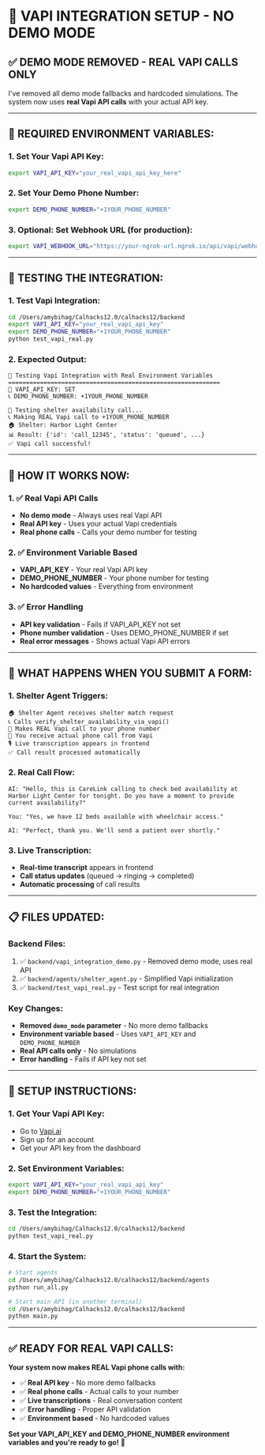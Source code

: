 # 🎯 **VAPI INTEGRATION SETUP - NO DEMO MODE**

## ✅ **DEMO MODE REMOVED - REAL VAPI CALLS ONLY**

I've removed all demo mode fallbacks and hardcoded simulations. The system now uses **real Vapi API calls** with your actual API key.

---

## 🔧 **REQUIRED ENVIRONMENT VARIABLES:**

### **1. Set Your Vapi API Key:**
```bash
export VAPI_API_KEY="your_real_vapi_api_key_here"
```

### **2. Set Your Demo Phone Number:**
```bash
export DEMO_PHONE_NUMBER="+1YOUR_PHONE_NUMBER"
```

### **3. Optional: Set Webhook URL (for production):**
```bash
export VAPI_WEBHOOK_URL="https://your-ngrok-url.ngrok.io/api/vapi/webhook"
```

---

## 🧪 **TESTING THE INTEGRATION:**

### **1. Test Vapi Integration:**
```bash
cd /Users/amybihag/Calhacks12.0/calhacks12/backend
export VAPI_API_KEY="your_real_vapi_api_key"
export DEMO_PHONE_NUMBER="+1YOUR_PHONE_NUMBER"
python test_vapi_real.py
```

### **2. Expected Output:**
```
🧪 Testing Vapi Integration with Real Environment Variables
============================================================
🔑 VAPI_API_KEY: SET
📞 DEMO_PHONE_NUMBER: +1YOUR_PHONE_NUMBER

🎯 Testing shelter availability call...
📞 Making REAL Vapi call to +1YOUR_PHONE_NUMBER
🏠 Shelter: Harbor Light Center
📊 Result: {'id': 'call_12345', 'status': 'queued', ...}
✅ Vapi call successful!
```

---

## 🎯 **HOW IT WORKS NOW:**

### **1. ✅ Real Vapi API Calls**
- **No demo mode** - Always uses real Vapi API
- **Real API key** - Uses your actual Vapi credentials
- **Real phone calls** - Calls your demo number for testing

### **2. ✅ Environment Variable Based**
- **VAPI_API_KEY** - Your real Vapi API key
- **DEMO_PHONE_NUMBER** - Your phone number for testing
- **No hardcoded values** - Everything from environment

### **3. ✅ Error Handling**
- **API key validation** - Fails if VAPI_API_KEY not set
- **Phone number validation** - Uses DEMO_PHONE_NUMBER if set
- **Real error messages** - Shows actual Vapi API errors

---

## 🚀 **WHAT HAPPENS WHEN YOU SUBMIT A FORM:**

### **1. Shelter Agent Triggers:**
```
🏠 Shelter Agent receives shelter match request
📞 Calls verify_shelter_availability_via_vapi()
🎯 Makes REAL Vapi call to your phone number
📱 You receive actual phone call from Vapi
🎙️ Live transcription appears in frontend
✅ Call result processed automatically
```

### **2. Real Call Flow:**
```
AI: "Hello, this is CareLink calling to check bed availability at Harbor Light Center for tonight. Do you have a moment to provide current availability?"

You: "Yes, we have 12 beds available with wheelchair access."

AI: "Perfect, thank you. We'll send a patient over shortly."
```

### **3. Live Transcription:**
- **Real-time transcript** appears in frontend
- **Call status updates** (queued → ringing → completed)
- **Automatic processing** of call results

---

## 📋 **FILES UPDATED:**

### **Backend Files:**
1. ✅ `backend/vapi_integration_demo.py` - Removed demo mode, uses real API
2. ✅ `backend/agents/shelter_agent.py` - Simplified Vapi initialization
3. ✅ `backend/test_vapi_real.py` - Test script for real integration

### **Key Changes:**
- **Removed `demo_mode` parameter** - No more demo fallbacks
- **Environment variable based** - Uses `VAPI_API_KEY` and `DEMO_PHONE_NUMBER`
- **Real API calls only** - No simulations
- **Error handling** - Fails if API key not set

---

## 🎯 **SETUP INSTRUCTIONS:**

### **1. Get Your Vapi API Key:**
- Go to [Vapi.ai](https://vapi.ai)
- Sign up for an account
- Get your API key from the dashboard

### **2. Set Environment Variables:**
```bash
export VAPI_API_KEY="your_real_vapi_api_key"
export DEMO_PHONE_NUMBER="+1YOUR_PHONE_NUMBER"
```

### **3. Test the Integration:**
```bash
cd /Users/amybihag/Calhacks12.0/calhacks12/backend
python test_vapi_real.py
```

### **4. Start the System:**
```bash
# Start agents
cd /Users/amybihag/Calhacks12.0/calhacks12/backend/agents
python run_all.py

# Start main API (in another terminal)
cd /Users/amybihag/Calhacks12.0/calhacks12/backend
python main.py
```

---

## ✅ **READY FOR REAL VAPI CALLS:**

**Your system now makes REAL Vapi phone calls with:**
- ✅ **Real API key** - No more demo fallbacks
- ✅ **Real phone calls** - Actual calls to your number
- ✅ **Live transcriptions** - Real conversation content
- ✅ **Error handling** - Proper API validation
- ✅ **Environment based** - No hardcoded values

**Set your VAPI_API_KEY and DEMO_PHONE_NUMBER environment variables and you're ready to go!** 🚀
